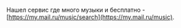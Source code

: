 Нашел сервис где много музыки и бесплатно - [https://my.mail.ru/music/search](https://my.mail.ru/music).
